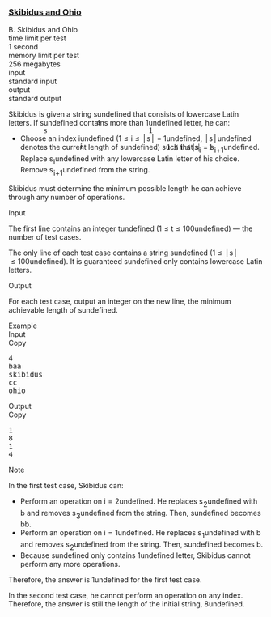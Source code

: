 <h3><a href="https://codeforces.com/contest/2065/problem/B" target="_blank" rel="noopener noreferrer">Skibidus and Ohio</a></h3>
<div class="header"><div class="title">B. Skibidus and Ohio</div><div class="time-limit"><div class="property-title">time limit per test</div>1 second</div><div class="memory-limit"><div class="property-title">memory limit per test</div>256 megabytes</div><div class="input-file input-standard"><div class="property-title">input</div>standard input</div><div class="output-file output-standard"><div class="property-title">output</div>standard output</div></div><div><p>Skibidus is given a string <span class="MathJax_Preview" style="color: inherit;"><span class="MJXp-math" id="MJXp-Span-1"><span class="MJXp-mi MJXp-italic" id="MJXp-Span-2">s</span></span></span><span class="MathJax MathJax_Processed" id="MathJax-Element-1-Frame" tabindex="0" style=""><nobr><span class="math" id="MathJax-Span-1"><span style="display: inline-block; position: relative; width: 0em; height: 0px; font-size: 122%;"><span style="position: absolute;"><span class="mrow" id="MathJax-Span-2"><span class="mi" id="MathJax-Span-3" style="font-family: MathJax_Math-italic;">s</span></span></span></span></span></nobr></span>undefined that consists of lowercase Latin letters. If <span class="MathJax_Preview" style="color: inherit;"><span class="MJXp-math" id="MJXp-Span-3"><span class="MJXp-mi MJXp-italic" id="MJXp-Span-4">s</span></span></span><span class="MathJax MathJax_Processed" id="MathJax-Element-2-Frame" tabindex="0" style=""><nobr><span class="math" id="MathJax-Span-4"><span style="display: inline-block; position: relative; width: 0em; height: 0px; font-size: 122%;"><span style="position: absolute;"><span class="mrow" id="MathJax-Span-5"><span class="mi" id="MathJax-Span-6" style="font-family: MathJax_Math-italic;">s</span></span></span></span></span></nobr></span>undefined contains more than <span class="MathJax_Preview" style="color: inherit;"><span class="MJXp-math" id="MJXp-Span-5"><span class="MJXp-mn" id="MJXp-Span-6">1</span></span></span><span class="MathJax MathJax_Processed" id="MathJax-Element-3-Frame" tabindex="0" style=""><nobr><span class="math" id="MathJax-Span-7"><span style="display: inline-block; position: relative; width: 0em; height: 0px; font-size: 122%;"><span style="position: absolute;"><span class="mrow" id="MathJax-Span-8"><span class="mn" id="MathJax-Span-9" style="font-family: MathJax_Main;">1</span></span></span></span></span></nobr></span>undefined letter, he can:</p><ul> <li> Choose an index <span class="MathJax_Preview" style="color: inherit;"><span class="MJXp-math" id="MJXp-Span-7"><span class="MJXp-mi MJXp-italic" id="MJXp-Span-8">i</span></span></span><span class="MathJax MathJax_Processed" id="MathJax-Element-4-Frame" tabindex="0" style=""><nobr><span class="math" id="MathJax-Span-10"><span style="display: inline-block; position: relative; width: 0em; height: 0px; font-size: 122%;"><span style="position: absolute;"><span class="mrow" id="MathJax-Span-11"><span class="mi" id="MathJax-Span-12" style="font-family: MathJax_Math-italic;">i</span></span></span></span></span></nobr></span>undefined (<span class="MathJax_Preview" style="color: inherit;"><span class="MJXp-math" id="MJXp-Span-9"><span class="MJXp-mn" id="MJXp-Span-10">1</span><span class="MJXp-mo" id="MJXp-Span-11" style="margin-left: 0.333em; margin-right: 0.333em;">≤</span><span class="MJXp-mi MJXp-italic" id="MJXp-Span-12">i</span><span class="MJXp-mo" id="MJXp-Span-13" style="margin-left: 0.333em; margin-right: 0.333em;">≤</span><span class="MJXp-mrow" id="MJXp-Span-14"><span class="MJXp-mo" id="MJXp-Span-15" style="margin-left: 0.167em; margin-right: 0.167em;">|</span></span><span class="MJXp-mi MJXp-italic" id="MJXp-Span-16">s</span><span class="MJXp-mrow" id="MJXp-Span-17"><span class="MJXp-mo" id="MJXp-Span-18" style="margin-left: 0.167em; margin-right: 0.167em;">|</span></span><span class="MJXp-mo" id="MJXp-Span-19" style="margin-left: 0.267em; margin-right: 0.267em;">−</span><span class="MJXp-mn" id="MJXp-Span-20">1</span></span></span><span class="MathJax MathJax_Processed" id="MathJax-Element-5-Frame" tabindex="0" style=""><nobr><span class="math" id="MathJax-Span-13"><span style="display: inline-block; position: relative; width: 0em; height: 0px; font-size: 122%;"><span style="position: absolute;"><span class="mrow" id="MathJax-Span-14"><span class="mn" id="MathJax-Span-15" style="font-family: MathJax_Main;">1</span><span class="mo" id="MathJax-Span-16" style="font-family: MathJax_Main; padding-left: 0.296em;">≤</span><span class="mi" id="MathJax-Span-17" style="font-family: MathJax_Math-italic; padding-left: 0.296em;">i</span><span class="mo" id="MathJax-Span-18" style="font-family: MathJax_Main; padding-left: 0.296em;">≤</span><span class="texatom" id="MathJax-Span-19" style="padding-left: 0.296em;"><span class="mrow" id="MathJax-Span-20"><span class="mo" id="MathJax-Span-21" style="font-family: MathJax_Main;">|</span></span></span><span class="mi" id="MathJax-Span-22" style="font-family: MathJax_Math-italic;">s</span><span class="texatom" id="MathJax-Span-23"><span class="mrow" id="MathJax-Span-24"><span class="mo" id="MathJax-Span-25" style="font-family: MathJax_Main;">|</span></span></span><span class="mo" id="MathJax-Span-26" style="font-family: MathJax_Main; padding-left: 0.237em;">−</span><span class="mn" id="MathJax-Span-27" style="font-family: MathJax_Main; padding-left: 0.237em;">1</span></span></span></span></span></nobr></span>undefined, <span class="MathJax_Preview" style="color: inherit;"><span class="MJXp-math" id="MJXp-Span-21"><span class="MJXp-mrow" id="MJXp-Span-22"><span class="MJXp-mo" id="MJXp-Span-23" style="margin-left: 0.167em; margin-right: 0.167em;">|</span></span><span class="MJXp-mi MJXp-italic" id="MJXp-Span-24">s</span><span class="MJXp-mrow" id="MJXp-Span-25"><span class="MJXp-mo" id="MJXp-Span-26" style="margin-left: 0.167em; margin-right: 0.167em;">|</span></span></span></span><span class="MathJax MathJax_Processing" id="MathJax-Element-6-Frame" tabindex="0"></span>undefined denotes the current length of <span class="MathJax_Preview" style="color: inherit;"><span class="MJXp-math" id="MJXp-Span-27"><span class="MJXp-mi MJXp-italic" id="MJXp-Span-28">s</span></span></span><span class="MathJax MathJax_Processing" id="MathJax-Element-7-Frame" tabindex="0"></span>undefined) such that <span class="MathJax_Preview" style="color: inherit;"><span class="MJXp-math" id="MJXp-Span-29"><span class="MJXp-msubsup" id="MJXp-Span-30"><span class="MJXp-mi MJXp-italic" id="MJXp-Span-31" style="margin-right: 0.05em;">s</span><span class="MJXp-mi MJXp-italic MJXp-script" id="MJXp-Span-32" style="vertical-align: -0.4em;">i</span></span><span class="MJXp-mo" id="MJXp-Span-33" style="margin-left: 0.333em; margin-right: 0.333em;">=</span><span class="MJXp-msubsup" id="MJXp-Span-34"><span class="MJXp-mi MJXp-italic" id="MJXp-Span-35" style="margin-right: 0.05em;">s</span><span class="MJXp-mrow MJXp-script" id="MJXp-Span-36" style="vertical-align: -0.4em;"><span class="MJXp-mi MJXp-italic" id="MJXp-Span-37">i</span><span class="MJXp-mo" id="MJXp-Span-38">+</span><span class="MJXp-mn" id="MJXp-Span-39">1</span></span></span></span></span><span class="MathJax MathJax_Processing" id="MathJax-Element-8-Frame" tabindex="0"></span>undefined. Replace <span class="MathJax_Preview" style="color: inherit;"><span class="MJXp-math" id="MJXp-Span-40"><span class="MJXp-msubsup" id="MJXp-Span-41"><span class="MJXp-mi MJXp-italic" id="MJXp-Span-42" style="margin-right: 0.05em;">s</span><span class="MJXp-mi MJXp-italic MJXp-script" id="MJXp-Span-43" style="vertical-align: -0.4em;">i</span></span></span></span><span class="MathJax MathJax_Processing" id="MathJax-Element-9-Frame" tabindex="0"></span>undefined with any lowercase Latin letter of his choice. Remove <span class="MathJax_Preview" style="color: inherit;"><span class="MJXp-math" id="MJXp-Span-44"><span class="MJXp-msubsup" id="MJXp-Span-45"><span class="MJXp-mi MJXp-italic" id="MJXp-Span-46" style="margin-right: 0.05em;">s</span><span class="MJXp-mrow MJXp-script" id="MJXp-Span-47" style="vertical-align: -0.4em;"><span class="MJXp-mi MJXp-italic" id="MJXp-Span-48">i</span><span class="MJXp-mo" id="MJXp-Span-49">+</span><span class="MJXp-mn" id="MJXp-Span-50">1</span></span></span></span></span><span class="MathJax MathJax_Processing" id="MathJax-Element-10-Frame" tabindex="0"></span>undefined from the string. </li></ul><p>Skibidus must determine the minimum possible length he can achieve through any number of operations.</p></div><div class="input-specification"><div class="section-title">Input</div><p>The first line contains an integer <span class="MathJax_Preview" style="color: inherit;"><span class="MJXp-math" id="MJXp-Span-51"><span class="MJXp-mi MJXp-italic" id="MJXp-Span-52">t</span></span></span><span class="MathJax MathJax_Processing" id="MathJax-Element-11-Frame" tabindex="0"></span>undefined (<span class="MathJax_Preview" style="color: inherit;"><span class="MJXp-math" id="MJXp-Span-53"><span class="MJXp-mn" id="MJXp-Span-54">1</span><span class="MJXp-mo" id="MJXp-Span-55" style="margin-left: 0.333em; margin-right: 0.333em;">≤</span><span class="MJXp-mi MJXp-italic" id="MJXp-Span-56">t</span><span class="MJXp-mo" id="MJXp-Span-57" style="margin-left: 0.333em; margin-right: 0.333em;">≤</span><span class="MJXp-mn" id="MJXp-Span-58">100</span></span></span><span class="MathJax MathJax_Processing" id="MathJax-Element-12-Frame" tabindex="0"></span>undefined) — the number of test cases.</p><p>The only line of each test case contains a string <span class="MathJax_Preview" style="color: inherit;"><span class="MJXp-math" id="MJXp-Span-59"><span class="MJXp-mi MJXp-italic" id="MJXp-Span-60">s</span></span></span><span class="MathJax MathJax_Processing" id="MathJax-Element-13-Frame" tabindex="0"></span>undefined (<span class="MathJax_Preview" style="color: inherit;"><span class="MJXp-math" id="MJXp-Span-61"><span class="MJXp-mn" id="MJXp-Span-62">1</span><span class="MJXp-mo" id="MJXp-Span-63" style="margin-left: 0.333em; margin-right: 0.333em;">≤</span><span class="MJXp-mrow" id="MJXp-Span-64"><span class="MJXp-mo" id="MJXp-Span-65" style="margin-left: 0.167em; margin-right: 0.167em;">|</span></span><span class="MJXp-mi MJXp-italic" id="MJXp-Span-66">s</span><span class="MJXp-mrow" id="MJXp-Span-67"><span class="MJXp-mo" id="MJXp-Span-68" style="margin-left: 0.167em; margin-right: 0.167em;">|</span></span><span class="MJXp-mo" id="MJXp-Span-69" style="margin-left: 0.333em; margin-right: 0.333em;">≤</span><span class="MJXp-mn" id="MJXp-Span-70">100</span></span></span><span class="MathJax MathJax_Processing" id="MathJax-Element-14-Frame" tabindex="0"></span>undefined). It is guaranteed <span class="MathJax_Preview" style="color: inherit;"><span class="MJXp-math" id="MJXp-Span-71"><span class="MJXp-mi MJXp-italic" id="MJXp-Span-72">s</span></span></span><span class="MathJax MathJax_Processing" id="MathJax-Element-15-Frame" tabindex="0"></span>undefined only contains lowercase Latin letters.</p></div><div class="output-specification"><div class="section-title">Output</div><p>For each test case, output an integer on the new line, the minimum achievable length of <span class="MathJax_Preview" style="color: inherit;"><span class="MJXp-math" id="MJXp-Span-73"><span class="MJXp-mi MJXp-italic" id="MJXp-Span-74">s</span></span></span><span class="MathJax MathJax_Processing" id="MathJax-Element-16-Frame" tabindex="0"></span>undefined.</p></div><div class="sample-tests"><div class="section-title">Example</div><div class="sample-test"><div class="input"><div class="title">Input<div title="Copy" data-clipboard-target="#id006958334507281188" id="id008183310849844364" class="input-output-copier">Copy</div></div><pre id="id006958334507281188"><div class="test-example-line test-example-line-even test-example-line-0">4</div><div class="test-example-line test-example-line-odd test-example-line-1">baa</div><div class="test-example-line test-example-line-even test-example-line-2">skibidus</div><div class="test-example-line test-example-line-odd test-example-line-3">cc</div><div class="test-example-line test-example-line-even test-example-line-4">ohio</div></pre></div><div class="output"><div class="title">Output<div title="Copy" data-clipboard-target="#id00616454362206718" id="id0021213930612283716" class="input-output-copier">Copy</div></div><pre id="id00616454362206718">1
8
1
4
</pre></div></div></div><div class="note"><div class="section-title">Note</div><p>In the first test case, Skibidus can:</p><ul> <li> Perform an operation on <span class="MathJax_Preview" style="color: inherit;"><span class="MJXp-math" id="MJXp-Span-75"><span class="MJXp-mi MJXp-italic" id="MJXp-Span-76">i</span><span class="MJXp-mo" id="MJXp-Span-77" style="margin-left: 0.333em; margin-right: 0.333em;">=</span><span class="MJXp-mn" id="MJXp-Span-78">2</span></span></span><span class="MathJax MathJax_Processing" id="MathJax-Element-17-Frame" tabindex="0"></span>undefined. He replaces <span class="MathJax_Preview" style="color: inherit;"><span class="MJXp-math" id="MJXp-Span-79"><span class="MJXp-msubsup" id="MJXp-Span-80"><span class="MJXp-mi MJXp-italic" id="MJXp-Span-81" style="margin-right: 0.05em;">s</span><span class="MJXp-mn MJXp-script" id="MJXp-Span-82" style="vertical-align: -0.4em;">2</span></span></span></span><span class="MathJax MathJax_Processing" id="MathJax-Element-18-Frame" tabindex="0"></span>undefined with <span class="tex-font-style-tt">b</span> and removes <span class="MathJax_Preview" style="color: inherit;"><span class="MJXp-math" id="MJXp-Span-83"><span class="MJXp-msubsup" id="MJXp-Span-84"><span class="MJXp-mi MJXp-italic" id="MJXp-Span-85" style="margin-right: 0.05em;">s</span><span class="MJXp-mn MJXp-script" id="MJXp-Span-86" style="vertical-align: -0.4em;">3</span></span></span></span><span class="MathJax MathJax_Processing" id="MathJax-Element-19-Frame" tabindex="0"></span>undefined from the string. Then, <span class="MathJax_Preview" style="color: inherit;"><span class="MJXp-math" id="MJXp-Span-87"><span class="MJXp-mi MJXp-italic" id="MJXp-Span-88">s</span></span></span><span class="MathJax MathJax_Processing" id="MathJax-Element-20-Frame" tabindex="0"></span>undefined becomes <span class="tex-font-style-tt">bb</span>. </li><li> Perform an operation on <span class="MathJax_Preview" style="color: inherit;"><span class="MJXp-math" id="MJXp-Span-89"><span class="MJXp-mi MJXp-italic" id="MJXp-Span-90">i</span><span class="MJXp-mo" id="MJXp-Span-91" style="margin-left: 0.333em; margin-right: 0.333em;">=</span><span class="MJXp-mn" id="MJXp-Span-92">1</span></span></span><span class="MathJax MathJax_Processing" id="MathJax-Element-21-Frame" tabindex="0"></span>undefined. He replaces <span class="MathJax_Preview" style="color: inherit;"><span class="MJXp-math" id="MJXp-Span-93"><span class="MJXp-msubsup" id="MJXp-Span-94"><span class="MJXp-mi MJXp-italic" id="MJXp-Span-95" style="margin-right: 0.05em;">s</span><span class="MJXp-mn MJXp-script" id="MJXp-Span-96" style="vertical-align: -0.4em;">1</span></span></span></span><span class="MathJax MathJax_Processing" id="MathJax-Element-22-Frame" tabindex="0"></span>undefined with <span class="tex-font-style-tt">b</span> and removes <span class="MathJax_Preview" style="color: inherit;"><span class="MJXp-math" id="MJXp-Span-97"><span class="MJXp-msubsup" id="MJXp-Span-98"><span class="MJXp-mi MJXp-italic" id="MJXp-Span-99" style="margin-right: 0.05em;">s</span><span class="MJXp-mn MJXp-script" id="MJXp-Span-100" style="vertical-align: -0.4em;">2</span></span></span></span><span class="MathJax MathJax_Processing" id="MathJax-Element-23-Frame" tabindex="0"></span>undefined from the string. Then, <span class="MathJax_Preview" style="color: inherit;"><span class="MJXp-math" id="MJXp-Span-101"><span class="MJXp-mi MJXp-italic" id="MJXp-Span-102">s</span></span></span><span class="MathJax MathJax_Processing" id="MathJax-Element-24-Frame" tabindex="0"></span>undefined becomes <span class="tex-font-style-tt">b</span>. </li><li> Because <span class="MathJax_Preview" style="color: inherit;"><span class="MJXp-math" id="MJXp-Span-103"><span class="MJXp-mi MJXp-italic" id="MJXp-Span-104">s</span></span></span><span class="MathJax MathJax_Processing" id="MathJax-Element-25-Frame" tabindex="0"></span>undefined only contains <span class="MathJax_Preview" style="color: inherit;"><span class="MJXp-math" id="MJXp-Span-105"><span class="MJXp-mn" id="MJXp-Span-106">1</span></span></span><span class="MathJax MathJax_Processing" id="MathJax-Element-26-Frame" tabindex="0"></span>undefined letter, Skibidus cannot perform any more operations. </li></ul><p>Therefore, the answer is <span class="MathJax_Preview" style="color: inherit;"><span class="MJXp-math" id="MJXp-Span-107"><span class="MJXp-mn" id="MJXp-Span-108">1</span></span></span><span class="MathJax MathJax_Processing" id="MathJax-Element-27-Frame" tabindex="0"></span>undefined for the first test case.</p><p>In the second test case, he cannot perform an operation on any index. Therefore, the answer is still the length of the initial string, <span class="MathJax_Preview" style="color: inherit;"><span class="MJXp-math" id="MJXp-Span-109"><span class="MJXp-mn" id="MJXp-Span-110">8</span></span></span><span class="MathJax MathJax_Processing" id="MathJax-Element-28-Frame" tabindex="0"></span>undefined.</p></div>